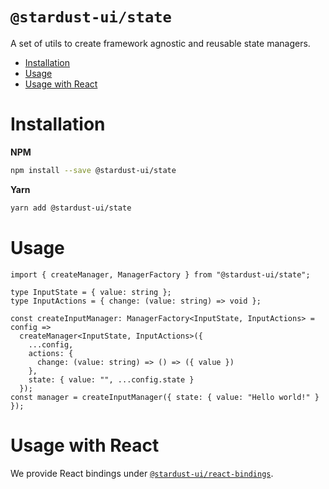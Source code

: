`@stardust-ui/state`
===

A set of utils to create framework agnostic and reusable state managers.

<!-- START doctoc generated TOC please keep comment here to allow auto update -->
<!-- DON'T EDIT THIS SECTION, INSTEAD RE-RUN doctoc TO UPDATE -->


- [Installation](#installation)
- [Usage](#usage)
- [Usage with React](#usage-with-react)

<!-- END doctoc generated TOC please keep comment here to allow auto update -->

# Installation

**NPM**
```bash
npm install --save @stardust-ui/state
```

**Yarn**
```bash
yarn add @stardust-ui/state
```

# Usage

```tsx
import { createManager, ManagerFactory } from "@stardust-ui/state";

type InputState = { value: string };
type InputActions = { change: (value: string) => void };

const createInputManager: ManagerFactory<InputState, InputActions> = config =>
  createManager<InputState, InputActions>({
    ...config,
    actions: {
      change: (value: string) => () => ({ value })
    },
    state: { value: "", ...config.state }
  });
const manager = createInputManager({ state: { value: "Hello world!" } });
```

# Usage with React

We provide React bindings under [`@stardust-ui/react-bindings`](https://github.com/stardust-ui/react/tree/master/packages/react-bindings).
